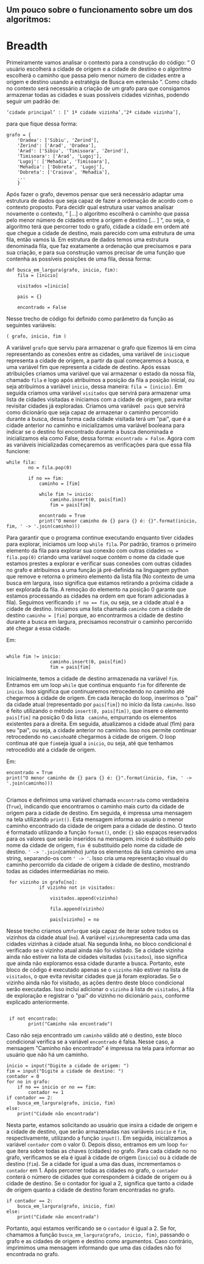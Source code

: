 ## Um pouco sobre o funcionamento sobre um dos algoritmos: 
# Breadth

Primeiramente vamos analisar o contexto para a construção do código: 
“ O usuário escolherá a cidade de origem e a cidade de destino e o algoritmo escolherá o caminho que passa pelo menor número de cidades entre a origem e destino usando a estratégia de Busca em extensão ”.
Como citado no contexto será necessário a criação de um grafo para que consigamos armazenar todas as cidades e suas possíveis cidades vizinhas, podendo seguir um padrão de:  

``` ‘cidade principal’ : [‘ 1ª cidade vizinha’,‘2ª cidade vizinha’], ```

para que fique dessa forma: 

```
grafo = {
    'Oradea': ['Sibiu', 'Zerind'],
    'Zerind': ['Arad', 'Oradea'],
    'Arad': ['Sibiu', 'Timisoara', 'Zerind'],
    'Timisoara': ['Arad', 'Lugoj'],
    'Lugoj': ['Mehadia', 'Timisoara'],
    'Mehadia': ['Dobreta', 'Lugoj'],
    'Dobreta': ['Craiova', 'Mehadia'], 
    ...
    }

```

Após fazer o grafo, devemos pensar que será necessário adaptar uma estrutura de dados que seja capaz de fazer a ordenação de acordo com o contexto proposto. Para decidir qual estrutura usar vamos analisar novamente o contexto, “ [...] o algoritmo escolherá o caminho que passa pelo menor número de cidades entre a origem e destino [… ] “, ou seja, o algoritmo terá que percorrer todo o grafo, cidade a cidade em ordem até que chegue a cidade de destino, mais parecido com uma estrutura de uma fila, então vamos lá. Em estrutura de dados temos uma estrutura denominada fila, que faz exatamente a ordenação que precisamos e para sua criação, e para sua construção vamos precisar de uma função que contenha as possíveis posições de uma fila, dessa forma:

```
def busca_em_largura(grafo, inicio, fim):
    fila = [inicio]
    
    visitados =[inicio]

    pais = {}
    
    encontrado = False
```

Nesse trecho de código foi definido como parâmetro da função as seguintes variáveis: 

 ``` ( grafo, inicio, fim ) ```

A variável ```grafo``` que serviu para armazenar o grafo que fizemos lá em cima representando as conexões entre as cidades, uma variável de ```inicio```que representa a cidade de origem, a partir da qual começaremos a busca, e uma variável fim que representa a cidade de destino. Após essas atribuições criamos uma variável que vai armazenar o estado da nossa fila, chamado ```fila``` e logo após atribuímos a posição da fila a posição inicial, ou seja atribuímos a variável ```inicio```, dessa maneira: ```fila = [inicio]```. Em seguida criamos uma variável ```visitados``` que servirá para armazenar uma lista de cidades visitadas e iniciamos com a cidade de origem, para evitar revisitar cidades já exploradas. Criamos uma variável ``` pais``` que servirá como dicionário que seja capaz de  armazenar o caminho percorrido durante a busca, dessa forma cada cidade visitada terá um "pai", que é a cidade anterior no caminho e inicializamos uma variável booleana para indicar se o destino foi encontrado durante a busca denominada e inicializamos ela como False, dessa forma: ```encontrado = False```. Agora com as variáveis inicializadas começaremos as verificações para que essa fila funcione:

```
while fila:
        no = fila.pop(0)

        if no == fim:
            caminho = [fim]

            while fim != inicio:
                caminho.insert(0, pais[fim])
                fim = pais[fim]
            
            encontrado = True
            print("O menor caminho de {} para {} é: {}".format(inicio, fim, ' -> '.join(caminho)))

```

Para garantir que o programa continue executando enquanto tiver cidades para explorar, iniciamos um loop ```while fila```. Por padrão, tiramos o primeiro elemento da fila para explorar sua conexão com outras cidades ```no = fila.pop(0)``` criando uma variável ```no```que contém o nome da cidade que estamos prestes a explorar e verificar suas conexões com outras cidades no grafo e atribuímos a uma função já pré-definida na linguagem python que remove e retorna o primeiro elemento da lista fila (No contexto de uma busca em largura, isso significa que estamos retirando a próxima cidade a ser explorada da fila. A remoção do elemento na posição 0 garante que estamos processando as cidades na ordem em que foram adicionadas à fila). Seguimos verificando ```if no == fim```,  ou seja, se a cidade atual é a cidade de destino. Iniciamos uma lista chamada ```caminho``` com a cidade de destino ```caminho = [fim]``` porque, ao encontrarmos a cidade de destino durante a busca em largura, precisamos reconstruir o caminho percorrido até chegar a essa cidade. 

Em:  

```

while fim != inicio:
                caminho.insert(0, pais[fim])
                fim = pais[fim]

```
Inicialmente, temos a cidade de destino armazenada na variável ```fim```. Entramos em um loop ```while``` que continua enquanto ```fim``` for diferente de ```inicio```. Isso significa que continuaremos retrocedendo no caminho até chegarmos à cidade de origem. Em cada iteração do loop, inserimos o "pai" da cidade atual (representado por ```pais[fim]```) no início da lista ```caminho```. Isso é feito utilizando o método ```insert(0, pais[fim])```, que insere o elemento ```pais[fim]``` na posição 0 da lista ``` caminho```, empurrando os elementos existentes para a direita. Em seguida, atualizamos a cidade atual (fim) para seu "pai", ou seja, a cidade anterior no caminho. Isso nos permite continuar retrocedendo no ```caminho```até chegarmos à cidade de origem. O loop continua até que ```fim```seja igual a ```inicio```, ou seja, até que tenhamos retrocedido até a cidade de origem.

Em:

```
encontrado = True 
print("O menor caminho de {} para {} é: {}".format(inicio, fim, ' -> '.join(caminho)))


```

Criamos e definimos uma variável chamada ```encontrada``` como verdadeira (```True```), indicando que encontramos o caminho mais curto da cidade de origem para a cidade de destino. Em seguida, é impressa uma mensagem na tela utilizando ```print()```. Esta mensagem informa ao usuário o menor caminho encontrado da cidade de origem para a cidade de destino. O texto é formatado utilizando a função ```format()```, onde: ```{}``` são espaços reservados para os valores que serão inseridos na mensagem. inicio é substituído pelo nome da cidade de origem, ```fim ```é substituído pelo nome da cidade de destino. ``` ' -> '.join ```(caminho) junta os elementos da lista caminho em uma string, separando-os com ```' -> '```. Isso cria uma representação visual do caminho percorrido da cidade de origem à cidade de destino, mostrando todas as cidades intermediárias no meio.
```
 for vizinho in grafo[no]:
            if vizinho not in visitados:

                visitados.append(vizinho)

                fila.append(vizinho)

                pais[vizinho] = no

```

Nesse trecho criamos um``` for ```que seja capaz de iterar sobre todos os vizinhos da cidade atual (```no```). A variável ```vizinho```representa cada uma das cidades vizinhas à cidade atual. Na segunda linha, no bloco condicional é verificado se o vizinho atual ainda não foi visitado. Se a cidade vizinha ainda não estiver na lista de cidades visitadas (```visitados```), isso significa que ainda não exploramos essa cidade durante a busca. Portanto, este bloco de código é executado apenas se o ```vizinho``` não estiver na lista de ```visitados```, o que evita revisitar cidades que já foram exploradas. Se o vizinho ainda não foi visitado, as ações dentro deste bloco condicional serão executadas. Isso inclui adicionar o ```vizinho``` à lista de ```visitados```, à fila de exploração e registrar o "pai" do vizinho no dicionário ```pais```, conforme explicado anteriormente.

```

 if not encontrado:
        print("Caminho não encontrado")

```

Caso não seja encontrado um ```caminho``` válido até o destino, este bloco condicional verifica se a variável ```encontrado``` é falsa. Nesse caso, a mensagem "Caminho não encontrado" é impressa na tela para informar ao usuário que não há um caminho.
```
inicio = input("Digite a cidade de origem: ")
fim = input("Digite a cidade de destino: ")
contador = 0
for no in grafo:
    if no == inicio or no == fim:
        contador += 1
if contador == 2:
    busca_em_largura(grafo, inicio, fim)
else:
    print("Cidade não encontrada")

```

Nesta parte, estamos solicitando ao usuário que insira a cidade de origem e a cidade de destino, que serão armazenadas nas variáveis ```inicio``` e ```fim```, respectivamente, utilizando a função ```input()```. Em seguida, inicializamos a variável ```contador``` com o valor 0. Depois disso, entramos em um loop ```for``` que itera sobre todas as chaves (cidades) no grafo. Para cada cidade no no grafo, verificamos se ela é igual à cidade de origem (```inicio```) ou à cidade de destino (```fim```). Se a cidade for igual a uma das duas, incrementamos o ```contador``` em 1. Após percorrer todas as cidades no grafo, o ```contador``` conterá o número de cidades que correspondem à cidade de origem ou à cidade de destino. Se o contador for igual a 2, significa que tanto a cidade de origem quanto a cidade de destino foram encontradas no grafo.
```
if contador == 2:
    busca_em_largura(grafo, inicio, fim)
else:
    print("Cidade não encontrada")

```

Portanto, aqui estamos verificando se o ```contador``` é igual a 2. Se for, chamamos a função ```busca_em_largura(grafo, inicio, fim)```, passando o grafo e as cidades de origem e destino como argumentos. Caso contrário, imprimimos uma mensagem informando que uma das cidades não foi encontrada no grafo.
